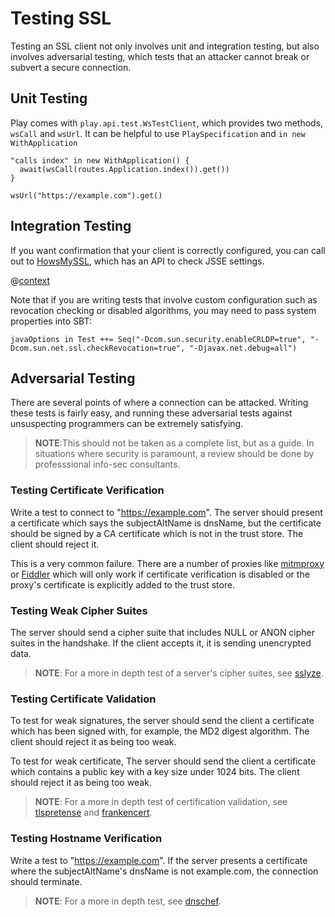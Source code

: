 # Testing SSL

Testing an SSL client not only involves unit and integration testing, but also involves adversarial testing, which tests that an attacker cannot break or subvert a secure connection.

## Unit Testing

Play comes with `play.api.test.WsTestClient`, which provides two methods, `wsCall` and `wsUrl`.  It can be helpful to use `PlaySpecification` and `in new WithApplication` 

```
"calls index" in new WithApplication() {
  await(wsCall(routes.Application.index()).get())	
}
```

```
wsUrl("https://example.com").get()
```



## Integration Testing

If you want confirmation that your client is correctly configured, you can call out to [HowsMySSL](https://www.howsmyssl.com/s/api.html), which has an API to check JSSE settings.

@[context](code/HowsMySSLSpec.scala)

Note that if you are writing tests that involve custom configuration such as revocation checking or disabled algorithms, you may need to pass system properties into SBT:

```
javaOptions in Test ++= Seq("-Dcom.sun.security.enableCRLDP=true", "-Dcom.sun.net.ssl.checkRevocation=true", "-Djavax.net.debug=all")
```

## Adversarial Testing

There are several points of where a connection can be attacked.  Writing these tests is fairly easy, and running these adversarial tests against unsuspecting programmers can be extremely satisfying.  

> **NOTE**:This should not be taken as a complete list, but as a guide.  In situations where security is paramount, a review should be done by professsional info-sec consultants.

### Testing Certificate Verification

Write a test to connect to "https://example.com".  The server should present a certificate which says the subjectAltName is dnsName, but the certificate should be signed by a CA certificate which is not in the trust store.  The client should reject it.

This is a very common failure.  There are a number of proxies like [mitmproxy](http://mitmproxy.org) or [Fiddler](http://www.telerik.com/fiddler) which will only work if certificate verification is disabled or the proxy's certificate is explicitly added to the trust store.

### Testing Weak Cipher Suites

The server should send a cipher suite that includes NULL or ANON cipher suites in the handshake.  If the client accepts it, it is sending unencrypted data.

> **NOTE**: For a more in depth test of a server's cipher suites, see [sslyze](https://github.com/iSECPartners/sslyze).

### Testing Certificate Validation

To test for weak signatures, the server should send the client a certificate which has been signed with, for example, the MD2 digest algorithm.  The client should reject it as being too weak.  

To test for weak certificate, The server should send the client a certificate which contains a public key with a key size under 1024 bits.  The client should reject it as being too weak.

> **NOTE**: For a more in depth test of certification validation, see [tlspretense](https://github.com/iSECPartners/tlspretense) and [frankencert](https://github.com/sumanj/frankencert).

### Testing Hostname Verification

Write a test to "https://example.com".  If the server presents a certificate where the subjectAltName's dnsName is not example.com, the connection should terminate.

> **NOTE**: For a more in depth test, see [dnschef](http://tersesystems.com/2014/03/31/testing-hostname-verification/). 

